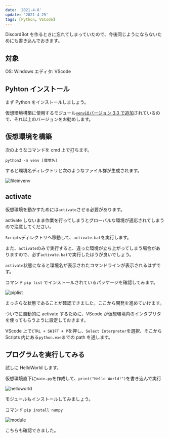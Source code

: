```yaml
---
date: '2021-4-8'
update: '2021-4-25'
tags: [Python, VSCode]
---
```


DiscordBot を作るときに忘れてしまっていたので、今後同じようにならないためにも書き込んでおきます。

## 対象

OS: Windows
エディタ: VScode

## Pyhton インストール

まず Python をインストールしましょう。

仮想環境構築に使用するモジュール[`venv`はバージョン 3.3 で追加](https://docs.python.org/ja/3/library/venv.html#venv-def)されているので、それ以上のバージョンをお勧めします。

## 仮想環境を構築

次のようなコマンドを cmd 上で打ちます。

`python3 -m venv [環境名]`

すると環境名ディレクトリと次のようなファイル群が生成されます。

![fileinvenv](https://user-images.githubusercontent.com/66813233/116742928-1c502300-aa33-11eb-8ff3-b6583b274299.png)

## activate

仮想環境を動かすためには`activate`させる必要があります。

activate しないまま作業を行ってしまうとグローバルな環境が適応されてしまうので注意してください。

`Scripts`ディレクトリへ移動して、`activate.bat`を実行します。

また、`activate`のみで実行すると、違った環境が立ち上がってしまう場合がありますので、必ず`activate.bat`で実行したほうが良いでしょう。

`activate`状態になると環境名が表示されたコマンドラインが表示されるはずです。

コマンド `pip list` でインストールされているパッケージを確認してみます。

![piplist](https://user-images.githubusercontent.com/66813233/116742981-32f67a00-aa33-11eb-89c8-f1be7e685e9d.png)

まっさらな状態であることが確認できました。ここから開発を進めていけます。

ついでに自動的に activate するために、VScode が仮想環境内のインタプリタを使ってもらうように設定しておきます。

VScode 上で`CTRL + SHIFT + P`を押し、`Select Interpreter`を選択、そこから Scripts 内にある`python.exe`までの path を通します。

## プログラムを実行してみる

試しに HelloWorld します。

仮想環境直下に`main.py`を作成して、`print("Hello World!")`を書き込んで実行

![helloworld](https://user-images.githubusercontent.com/66813233/116743027-41dd2c80-aa33-11eb-8505-3cec6efc995d.png)

モジュールもインストールしてみましょう。

コマンド `pip install numpy`

![module](https://user-images.githubusercontent.com/66813233/116743066-50c3df00-aa33-11eb-8237-b997a20129d4.png)

こちらも確認できました。
